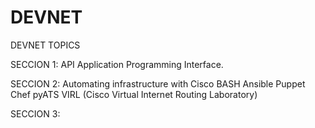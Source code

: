 # DEVNET
DEVNET TOPICS

SECCION 1:  API
            Application Programming Interface.
  
 SECCION 2: Automating infrastructure with Cisco 
            BASH
            Ansible
            Puppet
            Chef
            pyATS
            VIRL (Cisco Virtual Internet Routing Laboratory)
            
 SECCION 3: 
